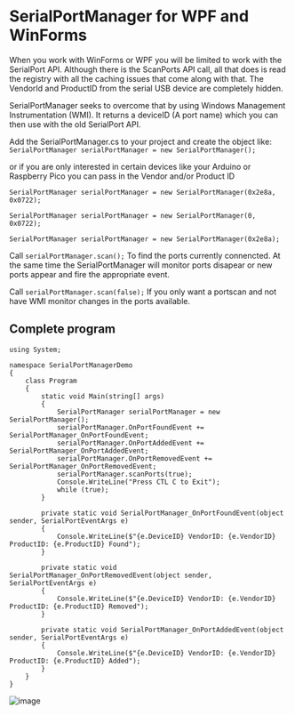 # SerialPortManager for WPF and WinForms

When you work with WinForms or WPF you will be limited to work with the SerialPort API. Although there is the ScanPorts API call, all that does is read the registry with all the caching issues that come along with that. The VendorId and ProductID from the serial USB device are completely hidden.

SerialPortManager seeks to overcome that by using Windows Management Instrumentation (WMI). It returns a deviceID (A port name) which you can then use with the old SerialPort API.

Add the SerialPortManager.cs to your project and create the object like:
`SerialPortManager serialPortManager = new SerialPortManager();`

or if you are only interested in certain devices like your Arduino or Raspberry Pico you can pass in the Vendor and/or Product ID

`SerialPortManager serialPortManager = new SerialPortManager(0x2e8a, 0x0722);`

`SerialPortManager serialPortManager = new SerialPortManager(0, 0x0722);`

`SerialPortManager serialPortManager = new SerialPortManager(0x2e8a);`

Call `serialPortManager.scan();` To find the ports currently connencted. At the same time the SerialPortManager will monitor ports disapear or new ports appear and fire the appropriate event.

Call `serialPortManager.scan(false);` If you only want a portscan and not have WMI monitor changes in the ports available.

## Complete program

```
using System;

namespace SerialPortManagerDemo
{
    class Program
    {
        static void Main(string[] args)
        {
            SerialPortManager serialPortManager = new SerialPortManager();
            serialPortManager.OnPortFoundEvent += SerialPortManager_OnPortFoundEvent;
            serialPortManager.OnPortAddedEvent += SerialPortManager_OnPortAddedEvent;
            serialPortManager.OnPortRemovedEvent += SerialPortManager_OnPortRemovedEvent;
            serialPortManager.scanPorts(true);
            Console.WriteLine("Press CTL C to Exit");
            while (true);
        }

        private static void SerialPortManager_OnPortFoundEvent(object sender, SerialPortEventArgs e)
        {
            Console.WriteLine($"{e.DeviceID} VendorID: {e.VendorID} ProductID: {e.ProductID} Found");
        }

        private static void SerialPortManager_OnPortRemovedEvent(object sender, SerialPortEventArgs e)
        {
            Console.WriteLine($"{e.DeviceID} VendorID: {e.VendorID} ProductID: {e.ProductID} Removed");
        }

        private static void SerialPortManager_OnPortAddedEvent(object sender, SerialPortEventArgs e)
        {
            Console.WriteLine($"{e.DeviceID} VendorID: {e.VendorID} ProductID: {e.ProductID} Added");
        }
    }
}
```

![image](https://github.com/dinther/SerialPortManager/assets/1192916/4b4744de-5da8-4bae-9087-b4058a48fbee)


